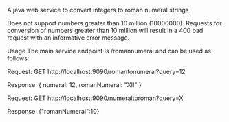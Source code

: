 A java web service to convert integers to roman numeral strings

Does not support numbers greater than 10 million (10000000). Requests for conversion of numbers greater than 10 million will result in a 400 bad request with an informative error message.


Usage
The main service endpoint is /romannumeral and can be used as follows:

Request: GET http://localhost:9090/romantonumeral?query=12

Response: { numeral: 12, romanNumeral: "XII" }

Request: GET http://localhost:9090/numeraltoroman?query=X

Response: {"romanNumeral":10}
